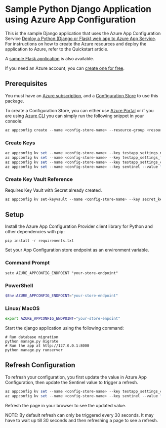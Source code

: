 # Sample Python Django Application using Azure App Configuration

This is the sample Django  application that uses the Azure App Configuration Service [Deploy a Python (Django or Flask) web app to Azure App Service](https://docs.microsoft.com/en-us/azure/app-service/quickstart-python).  For instructions on how to create the Azure resources and deploy the application to Azure, refer to the Quickstart article.

A [sample Flask application](../python-flask-webapp-sample/) is also available.

If you need an Azure account, you can [create one for free](https://azure.microsoft.com/en-us/free/).

## Prerequisites

You must have an [Azure subscription][azure_sub], and a [Configuration Store][configuration_store] to use this package.

To create a Configuration Store, you can either use [Azure Portal](https://ms.portal.azure.com/#create/Microsoft.Azconfig) or if you are using [Azure CLI][azure_cli] you can simply run the following snippet in your console:

```Powershell
az appconfig create --name <config-store-name> --resource-group <resource-group-name> --location eastus
```

### Create Keys

```Powershell
az appconfig kv set --name <config-store-name> --key testapp_settings_message --value "Hello from Azure App Configuration"
az appconfig kv set --name <config-store-name> --key testapp_settings_font_size --value "30px"
az appconfig kv set --name <config-store-name> --key testapp_settings_color --value "azure"
az appconfig kv set --name <config-store-name> --key sentinel --value "1"
```

### Create Key Vault Reference

Requires Key Vault with Secret already created.

```Powershell
az appconfig kv set-keyvault --name <config-store-name> --key secret_key --secret-identifier <key-vault-reference>
```

## Setup

Install the Azure App Configuration Provider client library for Python and other dependencies with pip:

```commandline
pip install -r requirements.txt
```

Set your App Configuration store endpoint as an environment variable.

### Command Prompt

```commandline
setx AZURE_APPCONFIG_ENDPOINT "your-store-endpoint"
```

### PowerShell

```Powershell
$Env:AZURE_APPCONFIG_ENDPOINT="your-store-endpoint"
```

### Linux/ MacOS

```Bash
export AZURE_APPCONFIG_ENDPOINT="your-store-enpoint"
```

Start the django application using the following command:
```commandline
# Run database migration
python manage.py migrate
# Run the app at http://127.0.0.1:8000
python manage.py runserver
```

## Refresh Configuration

To refresh your configuration, you first update the value in Azure App Configuration, then update the Sentinel value to trigger a refresh.

```Powershell
az appconfig kv set --name <config-store-name> --key testapp_settings_color --value "violet"
az appconfig kv set --name <config-store-name> --key sentinel --value "2"
```

Refresh the page in your browser to see the updated value.

NOTE: By default refresh can only be triggered every 30 seconds. It may have to wait up till 30 seconds and then refreshing a page to see a refresh.

<!-- LINKS -->
[azure_sub]: https://azure.microsoft.com/free/
[azure_cli]: https://docs.microsoft.com/cli/azure
[configuration_store]: https://azure.microsoft.com/services/app-configuration/
